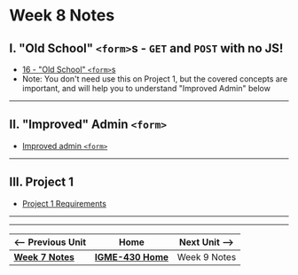 # Week 8 Notes

## I. "Old School" `<form>`s - `GET` and `POST` with no JS!

- [16 - "Old School" `<form>`s](../exercises/16-old-school-forms.md)
- Note: You don't need use this on Project 1, but the covered concepts are important, and will help you to understand "Improved Admin" below

---

## II. "Improved" Admin `<form>`

- [Improved admin `<form>`](../projects/p1-improved-admin-form.md)


---

## III. Project 1
- [Project 1 Requirements](../projects/project-1.md)

---
---

| <-- Previous Unit | Home | Next Unit -->
| --- | --- | --- 
|   [**Week 7 Notes**](07.md)  |  [**IGME-430 Home**](../) | Week 9 Notes
